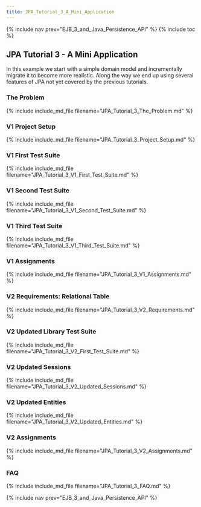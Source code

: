 ```yaml
---
title: JPA_Tutorial_3_A_Mini_Application
---
```

{% include nav prev="EJB_3_and_Java_Persistence_API" %}
{% include toc %}

## JPA Tutorial 3 - A Mini Application

In this example we start with a simple domain model and incrementally migrate it to become more realistic. Along the way we end up using several features of JPA not yet covered by the previous tutorials.

### The Problem
{% include include_md_file filename="JPA_Tutorial_3_The_Problem.md" %}

### V1 Project Setup
{% include include_md_file filename="JPA_Tutorial_3_Project_Setup.md" %}
### V1 First Test Suite
{% include include_md_file filename="JPA_Tutorial_3_V1_First_Test_Suite.md" %}

### V1 Second Test Suite
{% include include_md_file filename="JPA_Tutorial_3_V1_Second_Test_Suite.md" %}

### V1 Third Test Suite
{% include include_md_file filename="JPA_Tutorial_3_V1_Third_Test_Suite.md" %}

### V1 Assignments
{% include include_md_file filename="JPA_Tutorial_3_V1_Assignments.md" %}

### V2 Requirements: Relational Table
{% include include_md_file filename="JPA_Tutorial_3_V2_Requirements.md" %}

### V2 Updated Library Test Suite
{% include include_md_file filename="JPA_Tutorial_3_V2_First_Test_Suite.md" %}

### V2 Updated Sessions
{% include include_md_file filename="JPA_Tutorial_3_V2_Updated_Sessions.md" %}

### V2 Updated Entities
{% include include_md_file filename="JPA_Tutorial_3_V2_Updated_Entities.md" %}

### V2 Assignments
{% include include_md_file filename="JPA_Tutorial_3_V2_Assignments.md" %}

### FAQ
{% include include_md_file filename="JPA_Tutorial_3_FAQ.md" %}

{% include nav prev="EJB_3_and_Java_Persistence_API" %}
